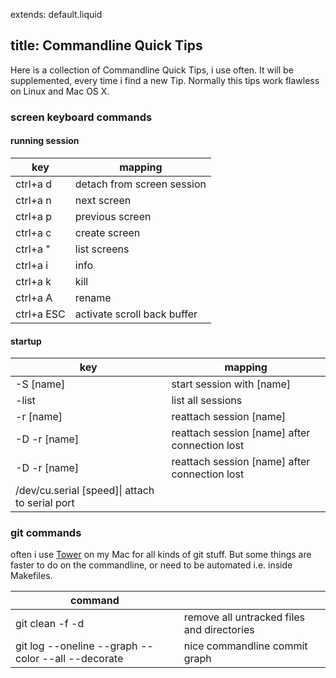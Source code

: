 extends: default.liquid

title: Commandline Quick Tips
---

Here is a collection of Commandline Quick Tips, i use often. It will be supplemented, every time i 
find a new Tip. Normally this tips work flawless on Linux and Mac OS X.

### screen keyboard commands

#### running session

<table>
	<thead>
		<tr><th>key</th><th>mapping</th></tr>
	</thead>
	<tbody>
		<tr><td>ctrl+a d</td><td>detach from screen session</td></tr>
		<tr><td>ctrl+a n</td><td>next screen</td></tr>
		<tr><td>ctrl+a p</td><td>previous screen</td></tr>
		<tr><td>ctrl+a c</td><td>create screen</td></tr>
		<tr><td>ctrl+a "</td><td>list screens</td></tr>
		<tr><td>ctrl+a i</td><td>info</td></tr>
		<tr><td>ctrl+a k</td><td>kill</td></tr>
		<tr><td>ctrl+a A</td><td>rename</td></tr>
		<tr><td>ctrl+a ESC</td><td>activate scroll back buffer</td></tr>
	</tbody>
</table>

#### startup

<table>
	<thead>
		<tr><th>key</th><th>mapping</th></tr>
	</thead>
	<tbody>
		<tr><td>-S [name]</td><td>start session with [name]</td></tr>
		<tr><td>-list</td><td>list all sessions</td></tr>
		<tr><td>-r [name]</td><td>reattach session [name]</td></tr>
		<tr><td>-D -r [name]</td><td>reattach session [name] after connection lost</td></tr>
		<tr><td>-D -r [name]</td><td>reattach session [name] after connection lost</td></tr>
		<tr><td>/dev/cu.serial [speed]| attach to serial port</td></tr>
	</tbody>
</table>

### git commands

often i use [Tower](http://www.git-tower.com/) on my Mac for all kinds of git stuff. But some 
things are faster to do on the commandline, or need to be automated i.e. inside Makefiles.

<table>
	<thead>
		<tr><th>command</th><th></th></tr>
	</thead>
	<tbody>
		<tr>
			<td>git clean -f -d</td>
			<td>remove all untracked files and directories</td>
		</tr>
		<tr>
			<td>git log --oneline --graph --color --all --decorate</td>
			<td>nice commandline commit graph</td>
		</tr>
	</tbody>
</table>
